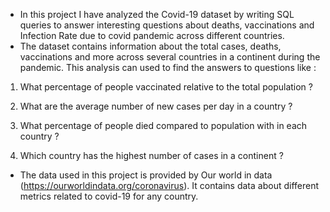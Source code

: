 * In this project I have analyzed the Covid-19 dataset by writing SQL queries to answer interesting questions about deaths, vaccinations and Infection Rate due to covid pandemic across different countries.
* The dataset contains information about the total cases, deaths, vaccinations and more across several countries in a continent during the pandemic. This analysis can used to find the answers to questions like :

1. What percentage of people vaccinated relative to the total population ?

2. What are the average number of new cases per day in a country ?

3. What percentage of people died compared to population with in each country ?

4. Which country has the highest number of cases in a continent ?

* The data used in this project is provided by Our world in data
(https://ourworldindata.org/coronavirus). It contains data about different 
metrics related to covid-19 for any country.

